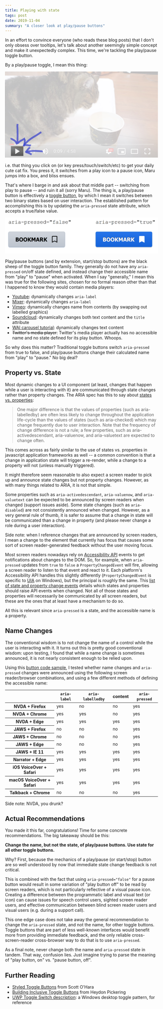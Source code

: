 ```yaml
---
title: Playing with state
tags: post
date: 2019-11-04
summary: "A closer look at play/pause buttons"
---
```


In an effort to convince everyone (who reads these blog posts) that I don't only obsess over tooltips, let's talk about another seemingly simple concept and make it unexpectedly complex. This time, we're tackling the play/pause toggle button.

By a play/pause toggle, I mean this thing:

![Screenshot of the youtube player with the play button highlighted. Maru is staring at a box in the backgroud.](/writing/assets/play-video.jpg)

i.e. that thing you click on (or key press/touch/switch/etc) to get your daily cute cat fix. You press it, it switches from a play icon to a pause icon, Maru jumps into a box, and bliss ensues.

That's where I barge in and ask about that middle part -- switching from play to pause -- and ruin it all (sorry Maru). The thing is, a play/pause button is effectively a [toggle button](https://inclusive-components.design/toggle-button/), by which I mean it switches between two binary states based on user interaction. The established pattern for accomplishing this is by updating the `aria-pressed` state attribute, which accepts a true/false value.

![two side by side bookmark buttons, one grey with aria-pressed set to false, and one blue with aria-pressed set to true](/writing/assets/toggle-buttons.png)

Play/pause buttons (and by extension, start/stop buttons) are the black sheep of the toggle button family. They generally do not have any `aria-pressed` on/off state defined, and instead change their accessible name from "play" to "pause" when activated. When I say "generally," I mean this was true for the following sites, chosen for no formal reason other than that I happened to know they would contain media players:

* [Youtube](https://www.youtube.com/): dynamically changes `aria-label`
* [Mixer](https://mixer.com/): dynamically changes `aria-label`
* [Vimeo](https://vimeo.com/): dynamically changes name from contents (by swapping out labelled graphics)
* [Soundcloud](https://soundcloud.com/): dynamically changes both text content and the `title` attribute
* [WAI carousel tutorial](https://www.w3.org/WAI/tutorials/carousels/working-example/): dynamically changes text content
* ~~Twitter's media player~~: Twitter's media player actually has no accessible name and no state defined for its play button. Whoops.

So why does this matter? Traditional toggle buttons switch `aria-pressed` from true to false, and play/pause buttons change their calculated name from "play" to "pause." No big deal?

## Property vs. State

Most dynamic changes to a UI component (at least, changes that happen while a user is interacting with it) are communicated through state changes rather than property changes. The ARIA spec has this to say about [states vs. properties](https://www.w3.org/WAI/PF/aria/states_and_properties#statevsprop):

>  One major difference is that the values of properties (such as aria-labelledby) are often less likely to change throughout the application life-cycle than the values of states (such as aria-checked) which may change frequently due to user interaction. Note that the frequency of change difference is not a rule; a few properties, such as aria-activedescendant, aria-valuenow, and aria-valuetext are expected to change often.

This comes across as fairly similar to the use of states vs. properties in javascript application frameworks as well -- a common convention is that a change in application state will trigger a re-render, while a change to a property will not (unless manually triggered).

It might therefore seem reasonable to also expect a screen reader to pick up and announce state changes but not property changes. However, as with many things related to ARIA, it is not that simple.

Some properties such as `aria-activedescendant`, `aria-valuenow`, and `aria-valuetext` can be expected to be announced by screen readers when changed (support issues aside). Some state changes (such as `aria-disabled`) are not consistently announced when changed. However, as a very general rule of thumb, it is safer to assume that a change in state will be communicated than a change in property (and please never change a role during a user interaction).

Side note: when I reference changes that are announced by screen readers, I mean a change to the element that currently has focus that causes some sort of screen reader-generated feedback without the user moving focus.

Most screen readers nowadays rely on [Accessibility API](https://alistapart.com/article/semantics-to-screen-readers/) events to get notifications about changes to the DOM. So, for example, when `aria-pressed` updates from `true` to `false` a `PropertyChangedEvent` will fire, allowing a screen reader to listen to that event and react to it. Each platform's Accessibility API handles this slightly differently (`PropertyChangedEvent` is specific to [UIA](https://docs.microsoft.com/en-us/windows/win32/winauto/entry-uiauto-win32) on Windows), but the principal is roughly the same. This [list of state and property change events](https://w3c.github.io/core-aam/#mapping_events_state-change) details which states and properties should raise API events when changed. Not all of those states and properties will necessarily be communicated by all screen readers, but these are the ones that at least have a mechanism to do so.

All this is relevant since `aria-pressed` is a state, and the accessible name is a property.

## Name Changes

The conventional wisdom is to not change the name of a control while the user is interacting with it. It turns out this is pretty good conventional wisdom: upon testing, I found that while a name change is sometimes announced, it is not nearly consistent enough to be relied upon.

Using this [button code sample](https://jsfiddle.net/czsnj9xp/show), I tested whether name changes and `aria-pressed` changes were announced using the following screen reader/browser combinations, and using a few different methods of defining the accessible name:

<div class="table-wrapper">
  <table class="support-table">
    <thead>
      <tr>
        <th></th>
        <th scope="col"><code>aria-label</code></th>
        <th scope="col"><code>aria-labelledby</code></th>
        <th scope="col">content</th>
        <th scope="col"><code>aria-pressed</code></th>
      </tr>
    </thead>
    <tbody>
      <tr>
        <th scope="row">NVDA + Firefox</th>
        <td class="true">yes</td>
        <td class="false">no</td>
        <td class="false">no</td>
        <td class="true">yes</td>
      </tr>
      <tr>
        <th scope="row">NVDA + Chrome</th>
        <td class="true">yes</td>
        <td class="true">yes</td>
        <td class="false">no</td>
        <td class="true">yes</td>
      </tr>
      <tr>
        <th scope="row">NVDA + Edge</th>
        <td class="true">yes</td>
        <td class="true">yes</td>
        <td class="true">yes</td>
        <td class="true">yes</td>
      </tr>
      <tr>
        <th scope="row">JAWS + Firefox</th>
        <td class="false">no</td>
        <td class="false">no</td>
        <td class="false">no</td>
        <td class="true">yes</td>
      </tr>
      <tr>
        <th scope="row">JAWS + Chrome</th>
        <td class="false">no</td>
        <td class="false">no</td>
        <td class="false">no</td>
        <td class="true">yes</td>
      </tr>
      <tr>
        <th scope="row">JAWS + Edge</th>
        <td class="false">no</td>
        <td class="false">no</td>
        <td class="false">no</td>
        <td class="true">yes</td>
      </tr>
      <tr>
        <th scope="row">JAWS + IE 11</th>
        <td class="true">yes</td>
        <td class="true">yes</td>
        <td class="true">yes</td>
        <td class="true">yes</td>
      </tr>
      <tr>
        <th scope="row">Narrator + Edge</th>
        <td class="true">yes</td>
        <td class="true">yes</td>
        <td class="true">yes</td>
        <td class="true">yes</td>
      </tr>
      <tr>
        <th scope="row">iOS VoiceOver + Safari</th>
        <td class="true">yes</td>
        <td class="true">yes</td>
        <td class="true">yes</td>
        <td class="true">yes</td>
      </tr>
      <tr>
        <th scope="row">macOS VoiceOver + Safari</th>
        <td class="true">yes</td>
        <td class="true">yes</td>
        <td class="true">yes</td>
        <td class="true">yes</td>
      </tr>
      <tr>
        <th scope="row">Talkback + Chrome</th>
        <td class="false">no</td>
        <td class="false">no</td>
        <td class="false">no</td>
        <td class="true">yes</td>
      </tr>
    </tbody>
  </table>
</div>

Side note: NVDA, you drunk?

## Actual Recommendations

You made it this far, congratulations! Time for some concrete recommendations. The big takeaway should be this:

**Change the name, but not the state, of play/pause buttons. Use state for all other toggle buttons.**

Why? First, because the mechanics of a play/pause (or start/stop) button are so well understood by now that immediate state change feedback is not critical.

This is combined with the fact that using `aria-pressed="false"` for a pause button would result in some variation of "play button off" to be read by screen readers, which is not particularly reflective of a visual pause icon. Creating a difference between the programmatic label and visual text (or icon) can cause issues for speech control users, sighted screen reader users, and effective communication between blind screen reader users and visual users (e.g. during a support call).

This one edge case does not take away the general recommendation to change the `aria-pressed` state, and not the name, for other toggle buttons. Toggle buttons that are part of less well-known interfaces would benefit more from providing immediate feedback, and the only reliable cross-screen-reader cross-browser way to do that is to use `aria-pressed`.

As a final note, never change both the name and `aria-pressed` state in tandem. That way, confusion lies. Just imagine trying to parse the meaning of "play button, on" vs. "pause button, off".

## Further Reading
* [Styled Toggle Buttons](https://scottaohara.github.io/a11y_styled_form_controls/src/toggle-button-switch/) from Scott O'Hara
* [Building Inclusive Toggle Buttons](https://www.smashingmagazine.com/2017/09/building-inclusive-toggle-buttons/) from Heydon Pickering
* [UWP Toggle Switch description](https://docs.microsoft.com/en-us/windows/uwp/design/controls-and-patterns/toggles): a Windows desktop toggle pattern, for reference